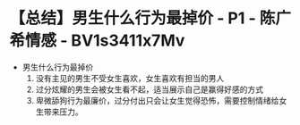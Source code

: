 # 【总结】男生什么行为最掉价 - P1 - 陈广希情感 - BV1s3411x7Mv

-   男生什么行为最掉价
    1.  没有主见的男生不受女生喜欢，女生喜欢有担当的男人
    2.  过分炫耀的男生会被女生看不起，适当展示自己是赢得好感的方式
    3.  卑微舔狗行为最廉价，过分付出只会让女生觉得恐怖，需要控制情绪给女生带来压力。